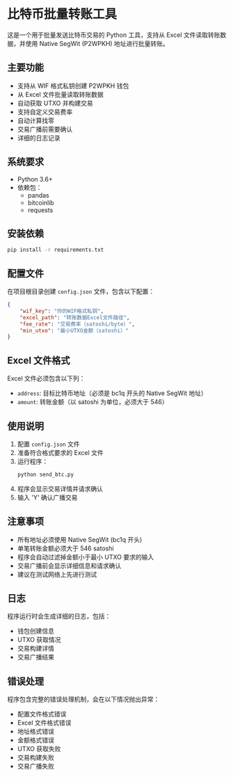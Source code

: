 # 比特币批量转账工具

这是一个用于批量发送比特币交易的 Python 工具，支持从 Excel 文件读取转账数据，并使用 Native SegWit (P2WPKH) 地址进行批量转账。

## 主要功能

- 支持从 WIF 格式私钥创建 P2WPKH 钱包
- 从 Excel 文件批量读取转账数据
- 自动获取 UTXO 并构建交易
- 支持自定义交易费率
- 自动计算找零
- 交易广播前需要确认
- 详细的日志记录

## 系统要求

- Python 3.6+
- 依赖包：
  - pandas
  - bitcoinlib
  - requests

## 安装依赖

```bash
pip install -r requirements.txt
```

## 配置文件

在项目根目录创建 `config.json` 文件，包含以下配置：

```json
{
    "wif_key": "你的WIF格式私钥",
    "excel_path": "转账数据Excel文件路径",
    "fee_rate": "交易费率（satoshi/byte）",
    "min_utxo": "最小UTXO金额（satoshi）"
}
```

## Excel 文件格式

Excel 文件必须包含以下列：
- `address`: 目标比特币地址（必须是 bc1q 开头的 Native SegWit 地址）
- `amount`: 转账金额（以 satoshi 为单位，必须大于 546）

## 使用说明

1. 配置 `config.json` 文件
2. 准备符合格式要求的 Excel 文件
3. 运行程序：
   ```bash
   python send_btc.py
   ```
4. 程序会显示交易详情并请求确认
5. 输入 'Y' 确认广播交易

## 注意事项

- 所有地址必须使用 Native SegWit (bc1q 开头)
- 单笔转账金额必须大于 546 satoshi
- 程序会自动过滤掉金额小于最小 UTXO 要求的输入
- 交易广播前会显示详细信息和请求确认
- 建议在测试网络上先进行测试

## 日志

程序运行时会生成详细的日志，包括：
- 钱包创建信息
- UTXO 获取情况
- 交易构建详情
- 交易广播结果

## 错误处理

程序包含完整的错误处理机制，会在以下情况抛出异常：
- 配置文件格式错误
- Excel 文件格式错误
- 地址格式错误
- 金额格式错误
- UTXO 获取失败
- 交易构建失败
- 交易广播失败 